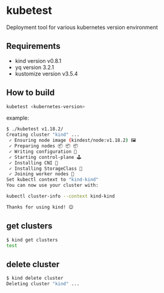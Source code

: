 # kubetest

Deployment tool for various kubernetes version environment

## Requirements

- kind version v0.8.1
- yq version 3.2.1
- kustomize version v3.5.4

## How to build

```bash
kubetest <kubernetes-version>
```

example:

```bash
$ ./kubetest v1.18.2/
Creating cluster "kind" ...
 ✓ Ensuring node image (kindest/node:v1.18.2) 🖼
 ✓ Preparing nodes 📦 📦 📦
 ✓ Writing configuration 📜
 ✓ Starting control-plane 🕹️
 ✓ Installing CNI 🔌
 ✓ Installing StorageClass 💾
 ✓ Joining worker nodes 🚜
Set kubectl context to "kind-kind"
You can now use your cluster with:

kubectl cluster-info --context kind-kind

Thanks for using kind! 😊
```

## get clusters

```bash
$ kind get clusters
test
```

## delete cluster

```bash
$ kind delete cluster
Deleting cluster "kind" ...
```

